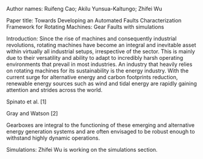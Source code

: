 Author names:
Ruifeng Cao; Akilu Yunsua-Kaltungo; Zhifei Wu

Paper title:
Towards Developing an Automated Faults Characterization Framework for Rotating Machines: Gear Faults
with simulations

Introduction:
Since the rise of machines and consequently industrial revolutions, rotating machines have become an integral and inevitable asset within virtually all industrial setups, irrespective of the sector. This is mainly due to their versatility and ability to adapt to incredibly harsh operating environments that prevail in most industries. An industry that heavily relies on rotating machines for its sustainability is the energy industry. With the current surge for alternative energy and carbon footprints reduction, renewable energy sources such as wind and tidal energy are rapidly gaining attention and strides across the world.

Spinato et al. [1]

Gray and Watson [2]

Gearboxes are integral to the functioning of these emerging and alternative energy generation systems and are often envisaged to be robust enough to withstand highly dynamic operations. 

Simulations:
Zhifei Wu is working on the simulations section. 
